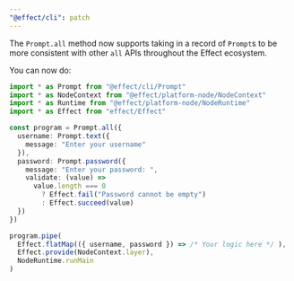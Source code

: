 ```yaml
---
"@effect/cli": patch
---
```


The `Prompt.all` method now supports taking in a record of `Prompt`s to be more
consistent with other `all` APIs throughout the Effect ecosystem.

You can now do:

```ts
import * as Prompt from "@effect/cli/Prompt"
import * as NodeContext from "@effect/platform-node/NodeContext"
import * as Runtime from "@effect/platform-node/NodeRuntime"
import * as Effect from "effect/Effect"

const program = Prompt.all({
  username: Prompt.text({
    message: "Enter your username"
  }),
  password: Prompt.password({
    message: "Enter your password: ",
    validate: (value) =>
      value.length === 0
        ? Effect.fail("Password cannot be empty")
        : Effect.succeed(value)
  })
})

program.pipe(
  Effect.flatMap(({ username, password }) => /* Your logic here */ ),
  Effect.provide(NodeContext.layer),
  NodeRuntime.runMain
)
```


